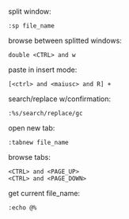 split window:
```
:sp file_name
```

browse between splitted windows:
```
double <CTRL> and w
```

paste in insert mode:
```
[<ctrl> and <maiusc> and R] +
```

search/replace w/confirmation:
```
:%s/search/replace/gc
```

open new tab:
```
:tabnew file_name
```

browse tabs:
```
<CTRL> and <PAGE_UP>
<CTRL> and <PAGE_DOWN>
```

get current file_name:
```
:echo @%
```

